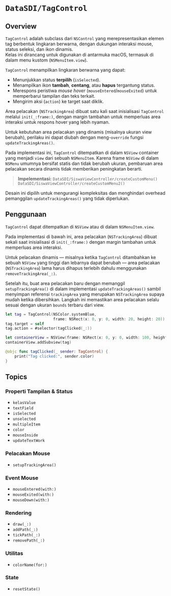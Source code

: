 # ``DataSDI/TagControl``

## Overview

`TagControl` adalah subclass dari `NSControl` yang merepresentasikan elemen tag berbentuk lingkaran berwarna, dengan dukungan interaksi mouse, status seleksi, dan ikon dinamis.  
Kelas ini dirancang untuk digunakan di antarmuka macOS, termasuk di dalam menu kustom (`NSMenuItem.view`).

`TagControl` menampilkan lingkaran berwarna yang dapat:
- Menunjukkan status **terpilih** (``isSelected``).
- Menampilkan ikon **tambah**, **centang**, atau **hapus** tergantung status.
- Merespons peristiwa *mouse hover* (`mouseEntered`/`mouseExited`) untuk memperbarui tampilan dan teks terkait.
- Mengirim aksi (`action`) ke target saat diklik.

Area pelacakan (`NSTrackingArea`) dibuat satu kali saat inisialisasi ``TagControl``
melalui `init(_:frame:)`, dengan margin tambahan untuk memperluas area interaksi
untuk respons hover yang lebih nyaman.

Untuk kebutuhan area pelacakan yang dinamis (misalnya ukuran view berubah),
perilaku ini dapat diubah dengan meng-`override` fungsi `updateTrackingAreas()`.

Pada implementasi ini, ``TagControl`` ditempatkan di dalam `NSView` container
yang menjadi `view` dari sebuah `NSMenuItem`. Karena frame `NSView` di dalam
`NSMenu` umumnya bersifat statis dan tidak berubah ukuran, pembaruan area
pelacakan secara dinamis tidak memberikan peningkatan berarti.

> **Impelementasi:**
> ``DataSDI/SiswaViewController/createCustomMenu()``
> ``DataSDI/SiswaViewController/createCustomMenu2()``

Desain ini dipilih untuk mengurangi kompleksitas dan menghindari overhead
pemanggilan `updateTrackingAreas()` yang tidak diperlukan.

## Penggunaan

`TagControl` dapat ditempatkan di `NSView` atau di dalam `NSMenuItem.view`.

Pada implementasi di bawah ini, area pelacakan (`NSTrackingArea`) dibuat sekali saat inisialisasi di ``init(_:frame:)`` dengan margin tambahan untuk memperluas area interaksi.

Untuk pelacakan dinamis — misalnya ketika ``TagControl`` ditambahkan ke
sebuah `NSView` yang tinggi dan lebarnya dapat berubah —
area pelacakan (`NSTrackingArea`) lama harus dihapus terlebih dahulu
menggunakan `removeTrackingArea(_:)`.

Setelah itu, buat area pelacakan baru dengan memanggil ``setupTrackingArea()``
di dalam implementasi `updateTrackingAreas()` sambil menyimpan referensi `trackingArea` yang merupakan `NSTrackingArea` supaya mudah ketika dibersihkan.
Langkah ini memastikan area pelacakan selalu sesuai dengan ukuran `bounds`
terbaru dari view.

```swift
let tag = TagControl(NSColor.systemBlue,
                     frame: NSRect(x: 0, y: 0, width: 20, height: 20))
tag.target = self
tag.action = #selector(tagClicked(_:))

let containerView = NSView(frame: NSRect(x: 0, y: 0, width: 100, height: 100))
containerView.addSubview(tag)

@objc func tagClicked(_ sender: TagControl) {
    print("Tag clicked:", sender.color)
}
```

## Topics

### Properti Tampilan & Status

- ``kelasValue``
- ``textField``
- ``isSelected``
- ``unselected``
- ``multipleItem``
- ``color``  
- ``mouseInside``  
- ``updateTextWork``

### Pelacakan Mouse

- ``setupTrackingArea()``

### Event Mouse

- ``mouseEntered(with:)``  
- ``mouseExited(with:)``
- ``mouseDown(with:)``

### Rendering

- ``draw(_:)``
- ``addPath(_:)`` 
- ``tickPath(_:)``
- ``removePath(_:)`` 

### Utilitas
- ``colorName(for:)``

### State
- ``resetState()``
